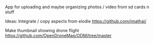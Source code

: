 App for uploading and maybe organizing photos / video from sd cards n stuff





Ideas:
Integrate / copy aspects from elodie
https://github.com/jmathai/

Make thumbnail showing drone flight
https://github.com/OpenDroneMap/ODM/tree/master

